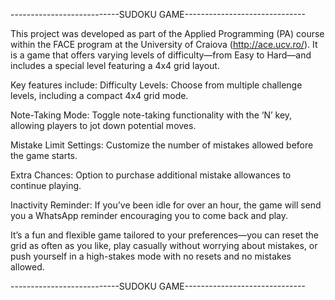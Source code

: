 ---------------------------SUDOKU GAME------------------------------
   
   This project was developed as part of the Applied Programming (PA) course within the FACE program at the University of Craiova (http://ace.ucv.ro/). It is a game that offers varying levels of difficulty—from Easy to Hard—and includes a special level featuring a 4x4 grid layout.

   Key features include:
Difficulty Levels: Choose from multiple challenge levels, including a compact 4x4 grid mode.

Note-Taking Mode: Toggle note-taking functionality with the ‘N’ key, allowing players to jot down potential moves.

Mistake Limit Settings: Customize the number of mistakes allowed before the game starts.

Extra Chances: Option to purchase additional mistake allowances to continue playing.

Inactivity Reminder: If you’ve been idle for over an hour, the game will send you a WhatsApp reminder encouraging you to come back and play.

   It’s a fun and flexible game tailored to your preferences—you can reset the grid as often as you like, play casually without worrying about mistakes, or push yourself in a high-stakes mode with no resets and no mistakes allowed.

---------------------------SUDOKU GAME------------------------------

